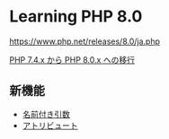 # Learning PHP 8.0

https://www.php.net/releases/8.0/ja.php

[PHP 7.4.x から PHP 8.0.x への移行](https://www.php.net/manual/ja/migration80.php)

## 新機能

- [名前付き引数](src/new-features/named-arguments.php)
- [アトリビュート](src/new-features/attributes.php)
